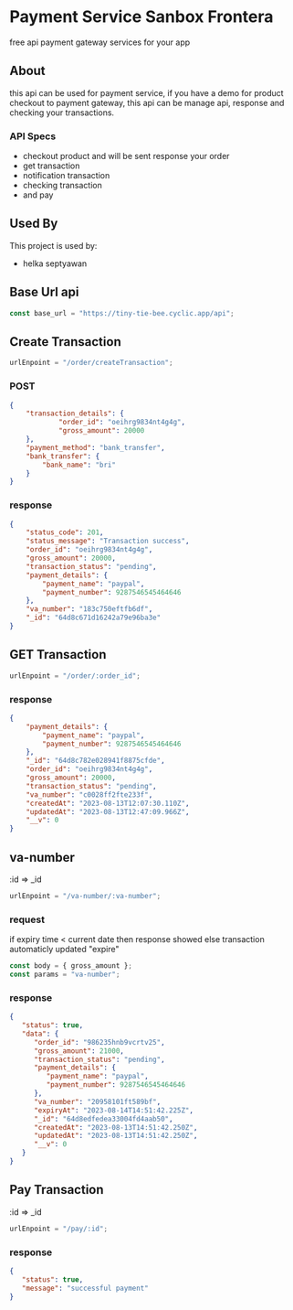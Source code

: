 # Payment Service Sanbox Frontera

free api payment gateway services for your app

## About

this api can be used for payment service, if you have a demo for product checkout to payment gateway, this api can be manage api, response and checking your transactions.

### API Specs

-  checkout product and will be sent response your order
-  get transaction
-  notification transaction
-  checking transaction
-  and pay

## Used By

This project is used by:

-  helka septyawan

## Base Url api

```javascript
const base_url = "https://tiny-tie-bee.cyclic.app/api";
```

## Create Transaction

```javascript
urlEnpoint = "/order/createTransaction";
```

### POST

```JSON
{
    "transaction_details": {
            "order_id": "oeihrg9834nt4g4g",
            "gross_amount": 20000
    },
    "payment_method": "bank_transfer",
    "bank_transfer": {
        "bank_name": "bri"
    }
}
```

### response

```JSON
{
    "status_code": 201,
    "status_message": "Transaction success",
    "order_id": "oeihrg9834nt4g4g",
    "gross_amount": 20000,
    "transaction_status": "pending",
    "payment_details": {
        "payment_name": "paypal",
        "payment_number": 9287546545464646
    },
    "va_number": "183c750eftfb6df",
    "_id": "64d8c671d16242a79e96ba3e"
}
```

## GET Transaction

```javascript
urlEnpoint = "/order/:order_id";
```

### response

```JSON
{
    "payment_details": {
        "payment_name": "paypal",
        "payment_number": 9287546545464646
    },
    "_id": "64d8c782e028941f8875cfde",
    "order_id": "oeihrg9834nt4g4g",
    "gross_amount": 20000,
    "transaction_status": "pending",
    "va_number": "c0028ff2fte233f",
    "createdAt": "2023-08-13T12:07:30.110Z",
    "updatedAt": "2023-08-13T12:47:09.966Z",
    "__v": 0
}
```

## va-number

:id => \_id

```javascript
urlEnpoint = "/va-number/:va-number";
```

### request

if expiry time < current date then response showed
else transaction automaticly updated "expire"

```javascript
const body = { gross_amount };
const params = "va-number";
```

### response

```json
{
   "status": true,
   "data": {
      "order_id": "986235hnb9vcrtv25",
      "gross_amount": 21000,
      "transaction_status": "pending",
      "payment_details": {
         "payment_name": "paypal",
         "payment_number": 9287546545464646
      },
      "va_number": "20958101ft589bf",
      "expiryAt": "2023-08-14T14:51:42.225Z",
      "_id": "64d8edfedea33004fd4aab50",
      "createdAt": "2023-08-13T14:51:42.250Z",
      "updatedAt": "2023-08-13T14:51:42.250Z",
      "__v": 0
   }
}
```

## Pay Transaction

:id => \_id

```javascript
urlEnpoint = "/pay/:id";
```

### response

```json
{
   "status": true,
   "message": "successful payment"
}
```
